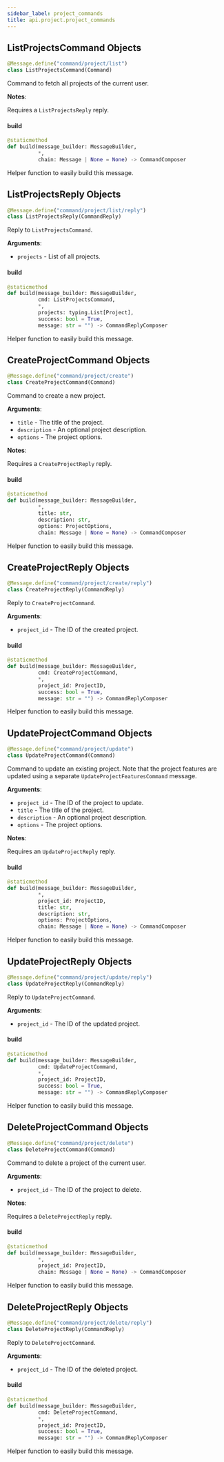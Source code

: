 ```yaml
---
sidebar_label: project_commands
title: api.project.project_commands
---
```


## ListProjectsCommand Objects

```python
@Message.define("command/project/list")
class ListProjectsCommand(Command)
```

Command to fetch all projects of the current user.

**Notes**:

  Requires a ``ListProjectsReply`` reply.

#### build

```python
@staticmethod
def build(message_builder: MessageBuilder,
          *,
          chain: Message | None = None) -> CommandComposer
```

Helper function to easily build this message.

## ListProjectsReply Objects

```python
@Message.define("command/project/list/reply")
class ListProjectsReply(CommandReply)
```

Reply to ``ListProjectsCommand``.

**Arguments**:

- `projects` - List of all projects.

#### build

```python
@staticmethod
def build(message_builder: MessageBuilder,
          cmd: ListProjectsCommand,
          *,
          projects: typing.List[Project],
          success: bool = True,
          message: str = "") -> CommandReplyComposer
```

Helper function to easily build this message.

## CreateProjectCommand Objects

```python
@Message.define("command/project/create")
class CreateProjectCommand(Command)
```

Command to create a new project.

**Arguments**:

- `title` - The title of the project.
- `description` - An optional project description.
- `options` - The project options.
  

**Notes**:

  Requires a ``CreateProjectReply`` reply.

#### build

```python
@staticmethod
def build(message_builder: MessageBuilder,
          *,
          title: str,
          description: str,
          options: ProjectOptions,
          chain: Message | None = None) -> CommandComposer
```

Helper function to easily build this message.

## CreateProjectReply Objects

```python
@Message.define("command/project/create/reply")
class CreateProjectReply(CommandReply)
```

Reply to ``CreateProjectCommand``.

**Arguments**:

- `project_id` - The ID of the created project.

#### build

```python
@staticmethod
def build(message_builder: MessageBuilder,
          cmd: CreateProjectCommand,
          *,
          project_id: ProjectID,
          success: bool = True,
          message: str = "") -> CommandReplyComposer
```

Helper function to easily build this message.

## UpdateProjectCommand Objects

```python
@Message.define("command/project/update")
class UpdateProjectCommand(Command)
```

Command to update an existing project.
Note that the project features are updated using a separate ``UpdateProjectFeaturesCommand`` message.

**Arguments**:

- `project_id` - The ID of the project to update.
- `title` - The title of the project.
- `description` - An optional project description.
- `options` - The project options.
  

**Notes**:

  Requires an ``UpdateProjectReply`` reply.

#### build

```python
@staticmethod
def build(message_builder: MessageBuilder,
          *,
          project_id: ProjectID,
          title: str,
          description: str,
          options: ProjectOptions,
          chain: Message | None = None) -> CommandComposer
```

Helper function to easily build this message.

## UpdateProjectReply Objects

```python
@Message.define("command/project/update/reply")
class UpdateProjectReply(CommandReply)
```

Reply to ``UpdateProjectCommand``.

**Arguments**:

- `project_id` - The ID of the updated project.

#### build

```python
@staticmethod
def build(message_builder: MessageBuilder,
          cmd: UpdateProjectCommand,
          *,
          project_id: ProjectID,
          success: bool = True,
          message: str = "") -> CommandReplyComposer
```

Helper function to easily build this message.

## DeleteProjectCommand Objects

```python
@Message.define("command/project/delete")
class DeleteProjectCommand(Command)
```

Command to delete a project of the current user.

**Arguments**:

- `project_id` - The ID of the project to delete.
  

**Notes**:

  Requires a ``DeleteProjectReply`` reply.

#### build

```python
@staticmethod
def build(message_builder: MessageBuilder,
          *,
          project_id: ProjectID,
          chain: Message | None = None) -> CommandComposer
```

Helper function to easily build this message.

## DeleteProjectReply Objects

```python
@Message.define("command/project/delete/reply")
class DeleteProjectReply(CommandReply)
```

Reply to ``DeleteProjectCommand``.

**Arguments**:

- `project_id` - The ID of the deleted project.

#### build

```python
@staticmethod
def build(message_builder: MessageBuilder,
          cmd: DeleteProjectCommand,
          *,
          project_id: ProjectID,
          success: bool = True,
          message: str = "") -> CommandReplyComposer
```

Helper function to easily build this message.

